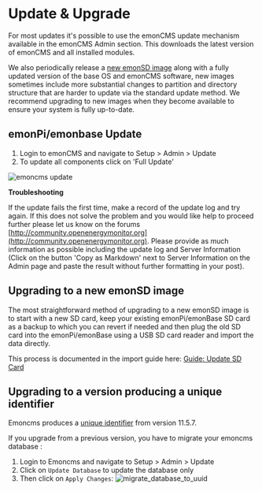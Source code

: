 # Update & Upgrade

For most updates it's possible to use the emonCMS update mechanism available in the emonCMS Admin section. This downloads the latest version of emonCMS and all installed modules.

We also periodically release a [new emonSD image](https://github.com/openenergymonitor/emonpi/wiki/emonSD-pre-built-SD-card-Download-&-Change-Log) along with a fully updated version of the base OS and emonCMS software, new images sometimes include more substantial changes to partition and directory structure that are harder to update via the standard update method. We recommend upgrading to new images when they become available to ensure your system is fully up-to-date.

## emonPi/emonbase Update

1. Login to emonCMS and navigate to Setup > Admin > Update
2. To update all components click on 'Full Update'

![emoncms update](img/emoncms_update.png)

**Troubleshooting**

If the update fails the first time, make a record of the update log and try again. If this does not solve the problem and you would like help to proceed further please let us know on the forums [http://community.openenergymonitor.org](http://community.openenergymonitor.org). Please provide as much information as possible including the update log and Server Information (Click on the button 'Copy as Markdown' next to Server Information on the Admin page and paste the result without further formatting in your post).

## Upgrading to a new emonSD image

The most straightforward method of upgrading to a new emonSD image is to start with a new SD card, keep your existing emonPi/emonBase SD card as a backup to which you can revert if needed and then plug the old SD card into the emonPi/emonBase using a USB SD card reader and import the data directly.

This process is documented in the import guide here: [Guide: Update SD Card](https://guide.openenergymonitor.org/setup/import/#update-sd-card-and-import-using-an-usb-sd-card-reader)

## Upgrading to a version producing a unique identifier

Emoncms produces a [unique identifier](https://en.wikipedia.org/wiki/Universally_unique_identifier) from version 11.5.7.

If you upgrade from a previous version, you have to migrate your emoncms database :

1. Login to Emoncms and navigate to Setup > Admin > Update
2. Click on `Update Database` to update the database only
3. Then click on `Apply Changes`:
![migrate_database_to_uuid](/img/emoncms_update_migrate_database_to_uuid.png)
